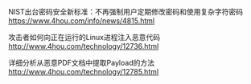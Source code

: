 
NIST出台密码安全新标准：不再强制用户定期修改密码和使用复杂字符密码 https://www.4hou.com/info/news/4815.html

攻击者如何向正在运行的Linux进程注入恶意代码 http://www.4hou.com/technology/12736.html

详细分析从恶意PDF文档中提取Payload的方法 http://www.4hou.com/technology/12785.html
